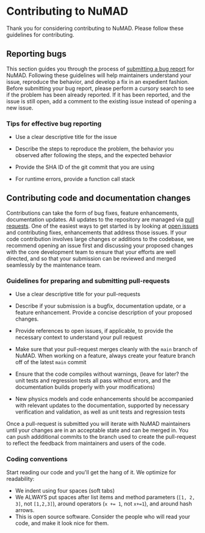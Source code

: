 # Contributing to NuMAD

Thank you for considering contributing to NuMAD. Please follow these
guidelines for contributing.

## Reporting bugs

This section guides you through the process of [submitting a bug
report](https://github.com/sandialabs/NuMAD/issues/new) for NuMAD.
Following these guidelines will help maintainers understand your issue,
reproduce the behavior, and develop a fix in an expedient fashion. Before
submitting your bug report, please perform a cursory
search to see if the problem has been already reported. If it has been reported, and the
issue is still open, add a comment to the existing issue instead of opening a
new issue.

### Tips for effective bug reporting

- Use a clear descriptive title for the issue

- Describe the steps to reproduce the problem, the behavior you observed after
  following the steps, and the expected behavior

- Provide the SHA ID of the git commit that you are using

- For runtime errors, provide a function call stack

## Contributing code and documentation changes

Contributions can take the form of bug fixes, feature enhancements,
documentation updates. All updates to the repository are managed via [pull
requests](https://help.github.com/en/github/collaborating-with-issues-and-pull-requests/proposing-changes-to-your-work-with-pull-requests).
One of the easiest ways to get started is by looking at [open
issues](https://github.com/sandialabs/NuMAD/issues) and contributing fixes,
enhancements that address those issues. If your code contribution involves large
changes or additions to the codebase, we recommend opening an issue first and
discussing your proposed changes with the core development team to ensure that
your efforts are well directed, and so that your submission can be reviewed and
merged seamlessly by the maintenance team.

### Guidelines for preparing and submitting pull-requests

- Use a clear descriptive title for your pull-requests

- Describe if your submission is a bugfix, documentation update, or a feature
  enhancement. Provide a concise description of your proposed changes. 
  
- Provide references to open issues, if applicable, to provide the necessary
  context to understand your pull request
  
- Make sure that your pull-request merges cleanly with the `main` branch of
  NuMAD. When working on a feature, always create your feature branch off of
  the latest `main` commit
  
- Ensure that the code compiles without warnings, (leave for later? the unit tests and regression
  tests all pass without errors, and the documentation builds properly with your
  modifications)
  
- New physics models and code enhancements should be accompanied with relevant
  updates to the documentation, supported by necessary verification and
  validation, as well as unit tests and regression tests
  
  
Once a pull-request is submitted you will iterate with NuMAD maintainers
until your changes are in an acceptable state and can be merged in. You can push
addditional commits to the branch used to create the pull-request to reflect the
feedback from maintainers and users of the code.


### Coding conventions

Start reading our code and you'll get the hang of it. We optimize for readability:

- We indent using four spaces (soft tabs)
- We ALWAYS put spaces after list items and method parameters (`[1, 2, 3]`, not `[1,2,3]`), around operators (`x += 1`, not `x+=1`), and around hash arrows.
- This is open source software. Consider the people who will read your code, and make it look nice for them.



